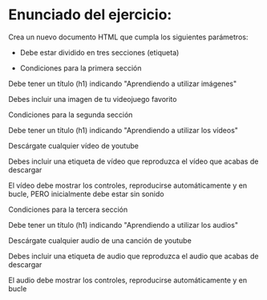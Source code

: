  # Enunciado del ejercicio:

Crea un nuevo documento HTML que cumpla los siguientes parámetros:

* Debe estar dividido en tres secciones (etiqueta)

* Condiciones para la primera sección

Debe tener un título (h1) indicando "Aprendiendo a utilizar imágenes"

Debes incluir una imagen de tu videojuego favorito

Condiciones para la segunda sección

Debe tener un título (h1) indicando "Aprendiendo a utilizar los vídeos"

Descárgate cualquier vídeo de youtube

Debes incluir una etiqueta de vídeo que reproduzca el vídeo que acabas de descargar

El vídeo debe mostrar los controles, reproducirse automáticamente y en bucle, PERO inicialmente debe estar sin sonido

Condiciones para la tercera sección

Debe tener un título (h1) indicando "Aprendiendo a utilizar los audios"

Descárgate cualquier audio de una canción de youtube

Debes incluir una etiqueta de audio que reproduzca el audio que acabas de descargar

El audio debe mostrar los controles, reproducirse automáticamente y en bucle
